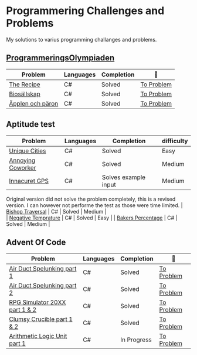 # Programmering Challenges and Problems
My solutions to varius programming challanges and problems. 

## [ProgrammeringsOlympiaden](https://po.kattis.com/)
| Problem | Languages | Completion | :link: |
|-|-|-|-|
| [The Recipe](https://github.com/Arnith86/ProgrammingChallenges/tree/main/The%20Recipe) | C# | Solved | [To Problem](https://po.kattis.com/problems/receptet) |
| [Biosällskap](https://github.com/Arnith86/ProgrammingChallenges/tree/main/Bios%C3%A4llskap) | C# | Solved | [To Problem](https://po.kattis.com/problems/bio)|
| [Äpplen och päron](https://github.com/Arnith86/ProgrammingChallenges/tree/main/%C3%84pplen%20och%20p%C3%A4ron) | C# | Solved | [To Problem](https://po.kattis.com/problems/applenparon) |

## Aptitude test
| Problem | Languages | Completion | difficulty |
|-|-|-|-|
| [Unique Cities](https://github.com/Arnith86/ProgrammingChallenges/tree/main/Unique%20Cities) | C# | Solved | Easy |
| [Annoying Coworker](https://github.com/Arnith86/ProgrammingChallenges/tree/main/Annoying%20Coworker) | C# | Solved | Medium |
| [Innacuret GPS](https://github.com/Arnith86/ProgrammingChallenges/tree/main/Inaccurate%20GPS) | C# | Solves example input | Medium |
Original version did not solve the problem completely, this is a revised version. I can however not performe the test as those were time limited.
| [Bishop Traversal](https://github.com/Arnith86/ProgrammingChallenges/tree/main/BishopTraversal) | C# | Solved | Medium |   
| [Negative Temprature](https://github.com/Arnith86/ProgrammingChallenges/tree/main/NegativeTemprature) | C# | Solved | Easy |
| [Bakers Percentage](https://github.com/Arnith86/ProgrammingChallenges/tree/main/BakersPercentage) | C# | Solved | Medium |

## Advent Of Code
| Problem | Languages | Completion | :link: |
|-|-|-|-|
| [Air Duct Spelunking part 1](https://github.com/Arnith86/ProgrammingChallenges/tree/main/Air%20Duct%20Spelunking) | C# | Solved | [To Problem](https://adventofcode.com/2016/day/24) |
| [Air Duct Spelunking part 2](https://github.com/Arnith86/ProgrammingChallenges/tree/main/Air%20Duct%20Spelunking) | C# | Solved | [To Problem](https://adventofcode.com/2016/day/24) |
| [RPG Simulator 20XX part 1 & 2](https://github.com/Arnith86/ProgrammingChallenges/tree/main/RPGSimulator20XX) | C# | Solved | [To Problem](https://adventofcode.com/2015/day/21) | 
| [Clumsy Crucible part 1 & 2](https://github.com/Arnith86/ProgrammingChallenges/tree/main/ClumsyCrucible) | C# | Solved | [To Problem](https://adventofcode.com/2023/day/17) |
| [Arithmetic Logic Unit part 1](https://github.com/Arnith86/ProgrammingChallenges/tree/main/ArithmeticLogicUnit) | C# | In Progress | [To Problem](https://adventofcode.com/2021/day/24) |
